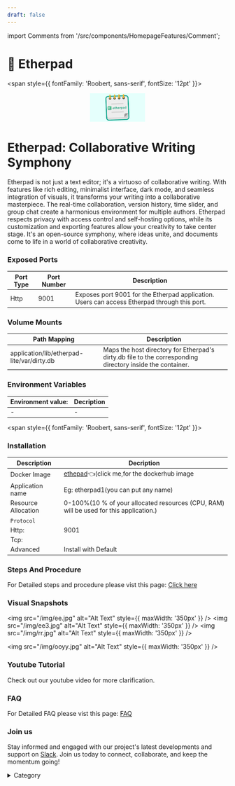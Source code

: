 ```yaml
---
draft: false
---
```

import Comments from '/src/components/HomepageFeatures/Comment';





# 📓 Etherpad
<span style={{ fontFamily: 'Roobert, sans-serif', fontSize: '12pt' }}>

<p align="center">
  <img src="/img/sfb.jpg" alt="Alt Text" width="25%"/>
</p>

# Etherpad: Collaborative Writing Symphony

Etherpad is not just a text editor; it's a virtuoso of collaborative writing. With features like rich editing, minimalist interface, dark mode, and seamless integration of visuals, it transforms your writing into a collaborative masterpiece. The real-time collaboration, version history, time slider, and group chat create a harmonious environment for multiple authors. Etherpad respects privacy with access control and self-hosting options, while its customization and exporting features allow your creativity to take center stage. It's an open-source symphony, where ideas unite, and documents come to life in a world of collaborative creativity.

### Exposed Ports

| Port Type | Port Number | Description |
| --------- | ----------- | ----------- |
| Http      | 9001        | Exposes port 9001 for the Etherpad application. Users can access Etherpad through this port. |

### Volume Mounts

| Path Mapping                                     | Description |
| ------------------------------------------------ | ----------- |
| application/lib/etherpad-lite/var/dirty.db       | Maps the host directory for Etherpad's dirty.db file to the corresponding directory inside the container. |

### Environment Variables

|   **Environment value:**          | Decription                                                                                                               | 
| --------------------- | ------                                                                                                                   | 
|-       |  -                              |



</span>


<span style={{ fontFamily: 'Roobert, sans-serif', fontSize: '12pt' }}>

### Installation


|  Description          | Decription                                                                                                               | 
| --------------------- | ------                                                                                                                   | 
| Docker Image          |  [ethepad](https://hub.docker.com/r/etherpad/etherpad)👈(click me,for the dockerhub image                                   |
| Application name      |  Eg: etherpad1(you can put any name)                                                                                        | 
| Resource Allocation   |  0-100%(10 % of your allocated resources (CPU, RAM) will be used for this application.)                                  | 
| `Protocol`            |                                                                                                                          | 
|  Http:                | 9001                                                                                                                    |
|  Tcp:                 |                                                                                                                          | 
|    Advanced           |    Install with Default                                                                                                  |


### Steps And Procedure

For Detailed steps and procedure please vist this page: [Click here](https://techscaleinfinite.github.io/introduction/cloud-float/Steps%20and%20procedure)



### Visual Snapshots

<img src="/img/ee.jpg" alt="Alt Text" style={{ maxWidth: '350px' }} /> <img src="/img/ee3.jpg" alt="Alt Text" style={{ maxWidth: '350px' }} /> <img src="/img/rr.jpg" alt="Alt Text" style={{ maxWidth: '350px' }} />

<img src="/img/ooyy.jpg" alt="Alt Text" style={{ maxWidth: '350px' }} />





### Youtube Tutorial&#x20;

Check out our youtube video for more clarification.

### FAQ

For Detailed FAQ please vist this page: [FAQ](https://techscaleinfinite.github.io/FAQ)

### Join us

Stay informed and engaged with our project's latest developments and support on [Slack](https://app.slack.com/client/T04QS32JX6E/C04QKEWE146). Join us today to connect, collaborate, and keep the momentum going!&#x20;

<details>

<summary>Category</summary>

Kubernetes, cloud computing, DevOps, cloud services, hosting platform, container orchestration, cloud infrastructure, cloud deployment, cloud management, cloud technology, cloud solutions&#x20;

</details>

</span>


<Comments />